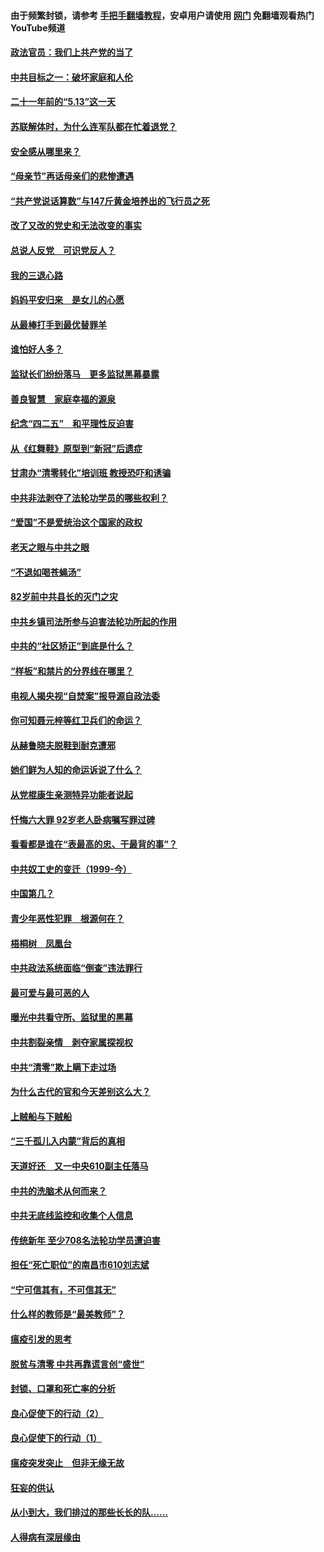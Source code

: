 #### 由于频繁封锁，请参考 [手把手翻墙教程](https://github.com/gfw-breaker/guides/wiki/)，安卓用户请使用 [网门](https://github.com/gfw-breaker/nogfw/blob/master/dl.md?t=05220901) 免翻墙观看热门YouTube频道 

#### [政法官员：我们上共产党的当了](../pages/19/425351.md?t=05220901) 

#### [中共目标之一：破坏家庭和人伦](../pages/19/424454.md?t=05220901) 

#### [二十一年前的“5.13”这一天](../pages/19/424814.md?t=05220901) 

#### [苏联解体时，为什么连军队都在忙着退党？](../pages/19/424335.md?t=05220901) 

#### [安全感从哪里来？](../pages/19/424336.md?t=05220901) 

#### [“母亲节”再话母亲们的悲惨遭遇](../pages/19/424234.md?t=05220901) 

#### [“共产党说话算数”与147斤黄金培养出的飞行员之死](../pages/19/424115.md?t=05220901) 

#### [改了又改的党史和无法改变的事实](../pages/19/424037.md?t=05220901) 

#### [总说人反党　可识党反人？](../pages/19/423820.md?t=05220901) 

#### [我的三退心路](../pages/19/423876.md?t=05220901) 

#### [妈妈平安归来　是女儿的心愿](../pages/19/423947.md?t=05220901) 

#### [从最棒打手到最优替罪羊](../pages/19/423819.md?t=05220901) 

#### [谁怕好人多？](../pages/19/423774.md?t=05220901) 

#### [监狱长们纷纷落马　更多监狱黑幕暴露](../pages/19/423787.md?t=05220901) 

#### [善良智慧　家庭幸福的源泉](../pages/19/423632.md?t=05220901) 

#### [纪念“四二五”　和平理性反迫害](../pages/19/423660.md?t=05220901) 

#### [从《红舞鞋》原型到“新冠”后遗症](../pages/19/423509.md?t=05220901) 

#### [甘肃办“清零转化”培训班 教授恐吓和诱骗](../pages/19/423498.md?t=05220901) 

#### [中共非法剥夺了法轮功学员的哪些权利？](../pages/19/423392.md?t=05220901) 

#### [“爱国”不是爱统治这个国家的政权](../pages/19/423029.md?t=05220901) 

#### [老天之眼与中共之眼](../pages/19/423378.md?t=05220901) 

#### [“不退如喝苍蝇汤”](../pages/19/423287.md?t=05220901) 

#### [82岁前中共县长的灭门之灾](../pages/19/423055.md?t=05220901) 

#### [中共乡镇司法所参与迫害法轮功所起的作用](../pages/19/423064.md?t=05220901) 

#### [中共的“社区矫正”到底是什么？](../pages/19/422870.md?t=05220901) 

#### [“样板”和禁片的分界线在哪里？](../pages/19/422704.md?t=05220901) 

#### [电视人揭央视“自焚案”报导源自政法委](../pages/19/422770.md?t=05220901) 

#### [你可知聂元梓等红卫兵们的命运？](../pages/19/422848.md?t=05220901) 

#### [从赫鲁晓夫脱鞋到耐克遭邪](../pages/19/422826.md?t=05220901) 

#### [她们鲜为人知的命运诉说了什么？](../pages/19/422754.md?t=05220901) 

#### [从党棍康生亲测特异功能者说起](../pages/19/422657.md?t=05220901) 

#### [忏悔六大罪 92岁老人卧病嘱写罪过碑](../pages/19/422750.md?t=05220901) 

#### [看看都是谁在“表最高的忠、干最背的事”？](../pages/19/422703.md?t=05220901) 

#### [中共奴工史的变迁（1999-今）](../pages/19/422656.md?t=05220901) 

#### [中国第几？](../pages/19/422496.md?t=05220901) 

#### [青少年恶性犯罪　根源何在？](../pages/19/422449.md?t=05220901) 

#### [梧桐树　凤凰台](../pages/19/422442.md?t=05220901) 

#### [中共政法系统面临“倒查”违法罪行](../pages/19/422497.md?t=05220901) 

#### [最可爱与最可恶的人](../pages/19/422448.md?t=05220901) 

#### [曝光中共看守所、监狱里的黑幕](../pages/19/422390.md?t=05220901) 

#### [中共割裂亲情　剥夺家属探视权](../pages/19/422364.md?t=05220901) 

#### [中共“清零”欺上瞒下走过场](../pages/19/422306.md?t=05220901) 

#### [为什么古代的官和今天差别这么大？](../pages/19/422228.md?t=05220901) 

#### [上贼船与下贼船](../pages/19/422276.md?t=05220901) 

#### [“三千孤儿入内蒙”背后的真相](../pages/19/422229.md?t=05220901) 

#### [天道好还　又一中央610副主任落马](../pages/19/422155.md?t=05220901) 

#### [中共的洗脑术从何而来？](../pages/19/422154.md?t=05220901) 

#### [中共无底线监控和收集个人信息](../pages/19/422039.md?t=05220901) 

#### [传统新年 至少708名法轮功学员遭迫害](../pages/19/421946.md?t=05220901) 

#### [担任“死亡职位”的南昌市610刘志斌](../pages/19/421957.md?t=05220901) 

#### [“宁可信其有，不可信其无”](../pages/19/421691.md?t=05220901) 

#### [什么样的教师是“最美教师”？](../pages/19/421755.md?t=05220901) 

#### [瘟疫引发的思考](../pages/19/421594.md?t=05220901) 

#### [脱贫与清零 中共再靠谎言创“盛世”](../pages/19/421590.md?t=05220901) 

#### [封锁、口罩和死亡率的分析](../pages/19/421495.md?t=05220901) 

#### [良心促使下的行动（2）](../pages/19/421361.md?t=05220901) 

#### [良心促使下的行动（1）](../pages/19/421302.md?t=05220901) 

#### [瘟疫突发突止　但非无缘无故](../pages/19/421281.md?t=05220901) 

#### [狂妄的供认](../pages/19/421199.md?t=05220901) 

#### [从小到大，我们排过的那些长长的队……](../pages/19/421243.md?t=05220901) 

#### [人得病有深层缘由](../pages/19/420864.md?t=05220901) 

